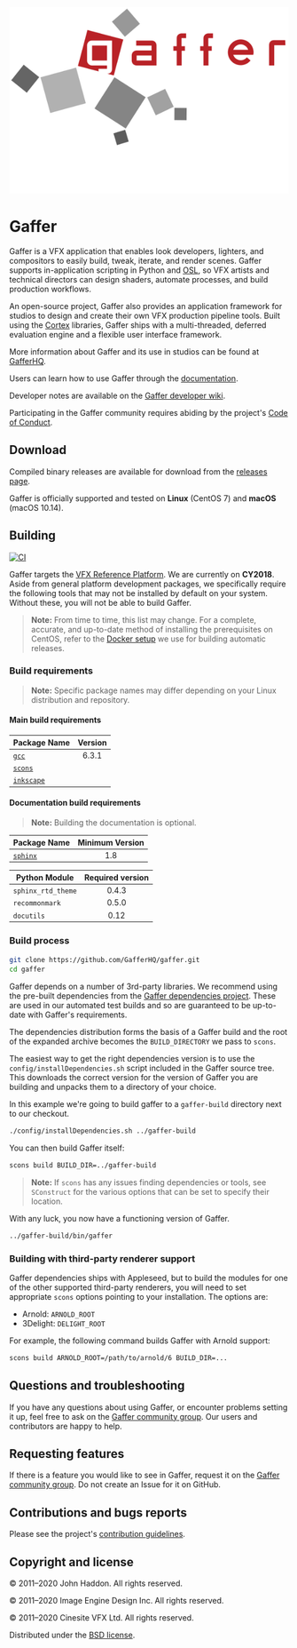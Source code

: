 ![Gaffer Logo](resources/GafferLogo.svg)

# Gaffer #

Gaffer is a VFX application that enables look developers, lighters, and compositors to easily build, tweak, iterate, and render scenes. Gaffer supports in-application scripting in Python and [OSL](https://github.com/imageworks/OpenShadingLanguage), so VFX artists and technical directors can design shaders, automate processes, and build production workflows.

An open-source project, Gaffer also provides an application framework for studios to design and create their own VFX production pipeline tools. Built using the [Cortex](https://github.com/ImageEngine/cortex) libraries, Gaffer ships with a multi-threaded, deferred evaluation engine and a flexible user interface framework.

More information about Gaffer and its use in studios can be found at [GafferHQ](https://gafferhq.org).

Users can learn how to use Gaffer through the [documentation](https://gafferhq.org/documentation).

Developer notes are available on the [Gaffer developer wiki](https://github.com/GafferHQ/gaffer/wiki).

Participating in the Gaffer community requires abiding by the project's [Code of Conduct](CODE_OF_CONDUCT.md).


## Download ##

Compiled binary releases are available for download from the [releases page](https://github.com/GafferHQ/gaffer/releases).

Gaffer is officially supported and tested on **Linux** (CentOS 7) and **macOS** (macOS 10.14).


## Building ##

[![CI](https://github.com/hradec/gaffer/actions/workflows/main.yml/badge.svg)](https://github.com/hradec/gaffer/actions/workflows/main.yml)

Gaffer targets the [VFX Reference Platform](https://vfxplatform.com). We are currently on **CY2018**. Aside from general platform development packages, we specifically require the following tools that may not be installed by default on your system. Without these, you will not be able to build Gaffer.

> **Note:** From time to time, this list may change. For a complete, accurate, and up-to-date method of installing the prerequisites on CentOS, refer to the [Docker setup](https://github.com/GafferHQ/build/blob/master/Dockerfile) we use for building automatic releases.

### Build requirements ###


> **Note:** Specific package names may differ depending on your Linux distribution and repository.

#### Main build requirements ####


Package Name | Version
------------ |:--------------:
[`gcc`](https://gcc.gnu.org/index.html) | 6.3.1
[`scons`](http://www.scons.org) |
[`inkscape`](http://inkscape.org) |


#### Documentation build requirements ####

> **Note:** Building the documentation is optional.

Package Name | Minimum Version
------------ |:--------------:
[`sphinx`](http://www.sphinx-doc.org/) | 1.8

Python Module | Required version
------------- |:---------------:
`sphinx_rtd_theme` | 0.4.3
`recommonmark` | 0.5.0
`docutils` | 0.12


### Build process ###

```bash
git clone https://github.com/GafferHQ/gaffer.git
cd gaffer
```

Gaffer depends on a number of 3rd-party libraries. We recommend using the pre-built dependencies from the [Gaffer dependencies project](https://github.com/GafferHQ/dependencies/releases). These are used in our automated test builds and so are guaranteed to be up-to-date with Gaffer's requirements.

The dependencies distribution forms the basis of a Gaffer build and the root of the expanded archive becomes the `BUILD_DIRECTORY` we pass to `scons`.

The easiest way to get the right dependencies version is to use the `config/installDependencies.sh` script included in the Gaffer source tree. This downloads the correct version for the version of Gaffer you are building and unpacks them to a directory of your choice.

In this example we're going to build gaffer to a `gaffer-build` directory next to our checkout.


```bash
./config/installDependencies.sh ../gaffer-build
```

You can then build Gaffer itself:

```bash
scons build BUILD_DIR=../gaffer-build
```

> **Note:** If `scons` has any issues finding dependencies or tools, see `SConstruct` for the various options that can be set to specify their location.

With any luck, you now have a functioning version of Gaffer.

```bash
../gaffer-build/bin/gaffer
```

### Building with third-party renderer support

Gaffer dependencies ships with Appleseed, but to build the modules for one of the other supported third-party renderers, you will need to set appropriate `scons` options pointing to your installation. The options are:

- Arnold: `ARNOLD_ROOT`
- 3Delight: `DELIGHT_ROOT`

For example, the following command builds Gaffer with Arnold support:

```bash
scons build ARNOLD_ROOT=/path/to/arnold/6 BUILD_DIR=...
````

## Questions and troubleshooting ##

If you have any questions about using Gaffer, or encounter problems setting it up, feel free to ask on the [Gaffer community group](https://groups.google.com/forum/#!forum/gaffer-dev). Our users and contributors are happy to help.


## Requesting features ##

If there is a feature you would like to see in Gaffer, request it on the [Gaffer community group](https://groups.google.com/forum/#!forum/gaffer-dev). Do not create an Issue for it on GitHub.


## Contributions and bugs reports ##

Please see the project's [contribution guidelines](CONTRIBUTING.md).


## Copyright and license ##

© 2011–2020 John Haddon. All rights reserved.

© 2011–2020 Image Engine Design Inc. All rights reserved.

© 2011–2020 Cinesite VFX Ltd. All rights reserved.

Distributed under the [BSD license](LICENSE).
